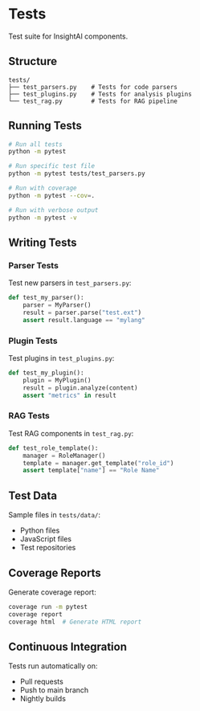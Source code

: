 # Tests

Test suite for InsightAI components.

## Structure

```
tests/
├── test_parsers.py    # Tests for code parsers
├── test_plugins.py    # Tests for analysis plugins
└── test_rag.py        # Tests for RAG pipeline
```

## Running Tests

```bash
# Run all tests
python -m pytest

# Run specific test file
python -m pytest tests/test_parsers.py

# Run with coverage
python -m pytest --cov=.

# Run with verbose output
python -m pytest -v
```

## Writing Tests

### Parser Tests
Test new parsers in `test_parsers.py`:
```python
def test_my_parser():
    parser = MyParser()
    result = parser.parse("test.ext")
    assert result.language == "mylang"
```

### Plugin Tests
Test plugins in `test_plugins.py`:
```python
def test_my_plugin():
    plugin = MyPlugin()
    result = plugin.analyze(content)
    assert "metrics" in result
```

### RAG Tests
Test RAG components in `test_rag.py`:
```python
def test_role_template():
    manager = RoleManager()
    template = manager.get_template("role_id")
    assert template["name"] == "Role Name"
```

## Test Data

Sample files in `tests/data/`:
- Python files
- JavaScript files
- Test repositories

## Coverage Reports

Generate coverage report:
```bash
coverage run -m pytest
coverage report
coverage html  # Generate HTML report
```

## Continuous Integration

Tests run automatically on:
- Pull requests
- Push to main branch
- Nightly builds